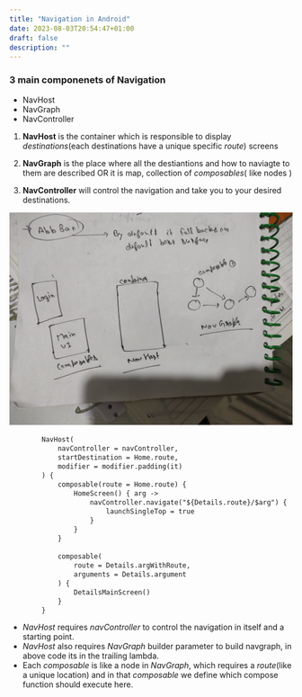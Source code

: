 ```yaml
---
title: "Navigation in Android"
date: 2023-08-03T20:54:47+01:00
draft: false
description: ""
---
```

### 3 main componenets of Navigation
- NavHost 
- NavGraph
- NavController

1. **NavHost** is the container which is responsible to display *destinations*(each destinations have a unique specific *route*) screens

2. **NavGraph** is the place where all the destiantions and how to naviagte to them are described OR it is map, collection of *composables*( like nodes )

3. **NavController** will control the navigation and take you to your desired destinations.

![Alt text](01.jpg "Image loading...")


```
        NavHost(
            navController = navController,
            startDestination = Home.route,
            modifier = modifier.padding(it)
        ) {
            composable(route = Home.route) {
                HomeScreen() { arg ->
                    navController.navigate("${Details.route}/$arg") {
                        launchSingleTop = true
                    }
                }
            }

            composable(
                route = Details.argWithRoute,
                arguments = Details.argument
            ) {
                DetailsMainScreen()
            }
        }
```

- *NavHost* requires *navController* to control the navigation in itself and a starting point.
- *NavHost* also requires *NavGraph* builder parameter to build navgraph, in above code its in the trailing lambda.
- Each *composable* is like a node in *NavGraph*, which requires a *route*(like a unique location) and in that *composable* we define which compose function should execute here.
